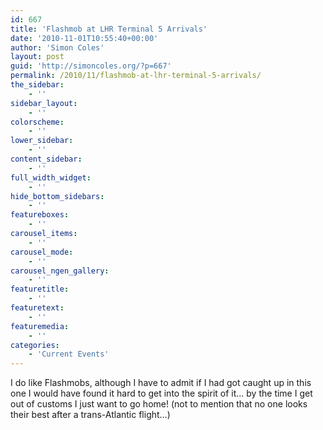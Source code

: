 ```yaml
---
id: 667
title: 'Flashmob at LHR Terminal 5 Arrivals'
date: '2010-11-01T10:55:40+00:00'
author: 'Simon Coles'
layout: post
guid: 'http://simoncoles.org/?p=667'
permalink: /2010/11/flashmob-at-lhr-terminal-5-arrivals/
the_sidebar:
    - ''
sidebar_layout:
    - ''
colorscheme:
    - ''
lower_sidebar:
    - ''
content_sidebar:
    - ''
full_width_widget:
    - ''
hide_bottom_sidebars:
    - ''
featureboxes:
    - ''
carousel_items:
    - ''
carousel_mode:
    - ''
carousel_ngen_gallery:
    - ''
featuretitle:
    - ''
featuretext:
    - ''
featuremedia:
    - ''
categories:
    - 'Current Events'
---
```


I do like Flashmobs, although I have to admit if I had got caught up in this one I would have found it hard to get into the spirit of it… by the time I get out of customs I just want to go home! (not to mention that no one looks their best after a trans-Atlantic flight…)

<object height="340" width="560"><param name="movie" value="http://www.youtube.com/v/NB3NPNM4xgo?fs=1&hl=en_US"></param><param name="allowFullScreen" value="true"></param><param name="allowscriptaccess" value="always"></param><embed allowfullscreen="true" allowscriptaccess="always" height="340" src="http://www.youtube.com/v/NB3NPNM4xgo?fs=1&hl=en_US" type="application/x-shockwave-flash" width="560"></embed></object>